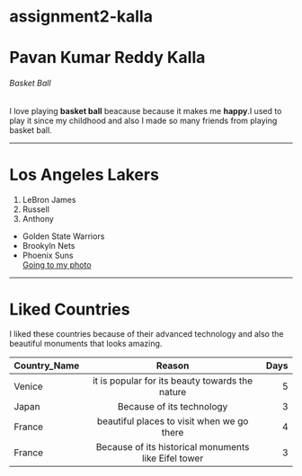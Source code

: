# assignment2-kalla

# Pavan Kumar Reddy Kalla

###### Basket Ball

 I love playing **basket ball** beacause because it makes me **happy**.I used to play it since my childhood and also I made so many friends from playing basket ball.

 ---

# Los Angeles Lakers
1. LeBron James
2. Russell 
3. Anthony

* Golden State Warriors
* Brookyln Nets
* Phoenix Suns <br>
[Going to my photo](AboutMe.md)

---

# Liked Countries

I liked these countries because of their advanced technology and also the beautiful monuments that looks amazing.

| **Country_Name** | **Reason** | **Days** |
| --- | :---: | ---: |
|Venice| it is popular for its beauty towards the nature | 5 |
|Japan| Because of its technology | 3 |
|France| beautiful places to visit when we go there | 4 |
|France| Because of its historical monuments like Eifel tower| 3 |

